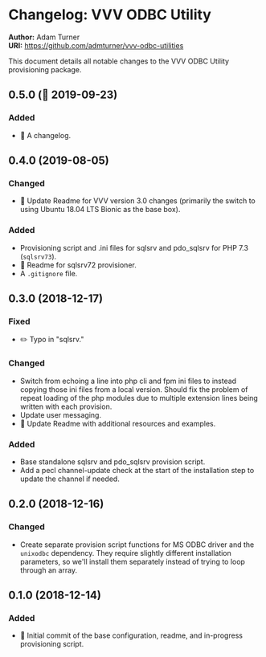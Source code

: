 # Changelog: VVV ODBC Utility

**Author:** Adam Turner  
**URI:** https://github.com/admturner/vvv-odbc-utilities

This document details all notable changes to the VVV ODBC Utility provisioning package.

<!--
## Major.MinorAddorDeprec.Bugfix (YYYY-MM-DD)

### Todo (for upcoming changes)
### Security (in case of fixed vulnerabilities)
### Fixed (for any bug fixes)
### Changed (for changes in existing functionality)
### Added (for new features)
### Deprecated (for once-stable features removed in upcoming releases)
### Removed (for deprecated features removed in this release)
-->

## 0.5.0 (:construction: 2019-09-23)

### Added

- :memo: A changelog.

## 0.4.0 (2019-08-05)

### Changed

- :memo: Update Readme for VVV version 3.0 changes (primarily the switch to using Ubuntu 18.04 LTS Bionic as the base box).

### Added

- Provisioning script and .ini files for sqlsrv and pdo_sqlsrv for PHP 7.3 (`sqlsrv73`).
- :memo: Readme for sqlsrv72 provisioner.
- A `.gitignore` file.

## 0.3.0 (2018-12-17)

### Fixed

- :pencil2: Typo in "sqlsrv."

### Changed

- Switch from echoing a line into php cli and fpm ini files to instead copying those ini files from a local version. Should fix the problem of repeat loading of the php modules due to multiple extension lines being written with each provision.
- Update user messaging.
- :memo: Update Readme with additional resources and examples.

### Added

- Base standalone sqlsrv and pdo_sqlsrv provision script.
- Add a pecl channel-update check at the start of the installation step to update the channel if needed.

## 0.2.0 (2018-12-16)

### Changed

- Create separate provision script functions for MS ODBC driver and the `unixodbc` dependency. They require slightly different installation parameters, so we'll install them separately instead of trying to loop through an array.

## 0.1.0 (2018-12-14)

### Added

- :tada: Initial commit of the base configuration, readme, and in-progress provisioning script.
